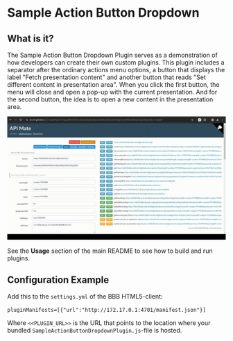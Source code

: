# Sample Action Button Dropdown

## What is it?

The Sample Action Button Dropdown Plugin serves as a demonstration of how developers can create their own custom plugins. This plugin includes a separator after the ordinary actions menu options, a button that displays the label "Fetch presentation content" and another button that reads "Set different content in presentation area". When you click the first button, the menu will close and open a pop-up with the current presentation. And for the second button, the idea is to open a new content in the presentation area.

![Gif of plugin demo](./public/assets/plugin.gif)

See the **Usage** section of the main README to see how to build and run plugins.

## Configuration Example

Add this to the `settings.yml` of the BBB HTML5-client:

```
pluginManifests=[{"url":"http://172.17.0.1:4701/manifest.json"}]
```

Where `<<PLUGIN_URL>>` is the URL that points to the location where your bundled `SampleActionButtonDropdownPlugin.js`-file is hosted.
